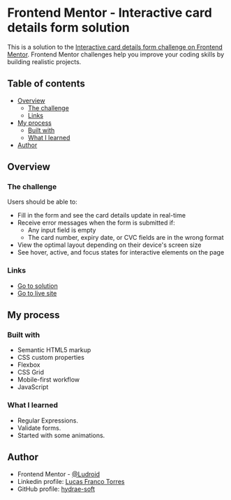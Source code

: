 # Frontend Mentor - Interactive card details form solution

This is a solution to the [Interactive card details form challenge on Frontend Mentor](https://www.frontendmentor.io/challenges/interactive-card-details-form-XpS8cKZDWw). Frontend Mentor challenges help you improve your coding skills by building realistic projects. 

## Table of contents

- [Overview](#overview)
  - [The challenge](#the-challenge)
  - [Links](#links)
- [My process](#my-process)
  - [Built with](#built-with)
  - [What I learned](#what-i-learned)
- [Author](#author)

## Overview

### The challenge

Users should be able to:

- Fill in the form and see the card details update in real-time
- Receive error messages when the form is submitted if:
  - Any input field is empty
  - The card number, expiry date, or CVC fields are in the wrong format
- View the optimal layout depending on their device's screen size
- See hover, active, and focus states for interactive elements on the page

### Links

- [Go to solution](https://www.frontendmentor.io/solutions/interactive-card-solution-Mi76rBFe02)
- [Go to live site](https://lftdev.github.io/Interactive-card-details-form-/)

## My process

### Built with

- Semantic HTML5 markup
- CSS custom properties
- Flexbox
- CSS Grid
- Mobile-first workflow
- JavaScript

### What I learned

- Regular Expressions.
- Validate forms.
- Started with some animations.

## Author

- Frontend Mentor - [@Ludroid](https://www.frontendmentor.io/profile/Ludroid)
- Linkedin profile: [Lucas Franco Torres](https://www.linkedin.com/in/frontenddev-lucastorres/)
- GitHub profile: [hydrae-soft](https://github.com/lftdev)
